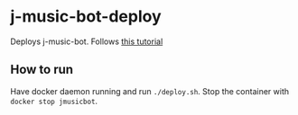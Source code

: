 # j-music-bot-deploy

Deploys j-music-bot. Follows [this tutorial](https://jmusicbot.com/setup)

## How to run

Have docker daemon running and run `./deploy.sh`.
Stop the container with `docker stop jmusicbot`.
